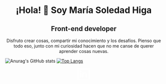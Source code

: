 <div id="header" align="center">

  <h1> ¡Hola! 👋 Soy María Soledad Higa </h1>

  <h2> Front-end developer </h2>

Disfruto crear cosas, compartir mi conocimiento y los desafíos. Pienso que todo eso, junto con mi curiosidad hacen que no me canse de querer aprender cosas nuevas.

</div>

![Anurag's GitHub stats](https://github-readme-stats.vercel.app/api?username=MariaSoledadHiga&show_icons=true&theme=radical) [![Top Langs](https://github-readme-stats.vercel.app/api/top-langs/?username=MariaSoledadHiga&layout=compact)](https://github.com/anuraghazra/github-readme-stats)

<div align="center">

<svg width="40px" viewBox="0 0 24 24" id="Layer_1" data-name="Layer 1" xmlns="http://www.w3.org/2000/svg" fill="#ffffff" stroke="#ffffff"><g id="SVGRepo_bgCarrier" stroke-width="0"></g><g id="SVGRepo_tracerCarrier" stroke-linecap="round" stroke-linejoin="round"></g><g id="SVGRepo_iconCarrier"><defs><style>.cls-1{fill:none;stroke:#ffffff;stroke-miterlimit:10;stroke-width:1.91px;}.cls-2{fill:#ffffff;}</style></defs><rect class="cls-1" x="0.5" y="1.48" width="22" height="21.04"></rect><path class="cls-1" d="M10.07,18.7V12.48a3.34,3.34,0,0,1,3.34-3.35h0a3.35,3.35,0,0,1,3.35,3.35V18.7"></path><line class="cls-1" x1="6.24" y1="8.17" x2="6.24" y2="18.7"></line><circle class="cls-2" cx="6.24" cy="6.26" r="0.96"></circle><line class="cls-1" x1="10.07" y1="8.17" x2="10.07" y2="12.96"></line></g></svg>

</div>
<!--
**MariaSoledadHiga/MariaSoledadHiga** is a ✨ _special_ ✨ repository because its `README.md` (this file) appears on your GitHub profile.

Here are some ideas to get you started:

- 🔭 I’m currently working on ...
- 🌱 I’m currently learning ...
- 👯 I’m looking to collaborate on ...
- 🤔 I’m looking for help with ...
- 💬 Ask me about ...
- 📫 How to reach me: ...
- 😄 Pronouns: ...
- ⚡ Fun fact: ...
  -->

